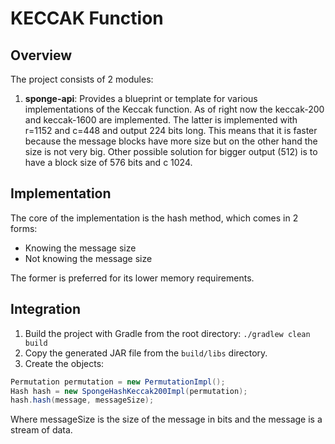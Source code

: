 # KECCAK Function

## Overview
The project consists of 2 modules:

1. **sponge-api**: Provides a blueprint or template for various implementations of the Keccak function. As of right now
    the keccak-200 and keccak-1600 are implemented. The latter is implemented with r=1152 and c=448 and output 224 bits
    long. This means that it is faster because the message blocks have more size but on the other hand the size is not
    very big. Other possible solution for bigger output (512) is to have a block size of 576 bits and c 1024.

## Implementation
The core of the implementation is the hash method, which comes in 2 forms:

- Knowing the message size
- Not knowing the message size

The former is preferred for its lower memory requirements.

## Integration
1. Build the project with Gradle from the root directory:
    ``./gradlew clean build``
2. Copy the generated JAR file from the `build/libs` directory.
3. Create the objects:
```java
Permutation permutation = new PermutationImpl();
Hash hash = new SpongeHashKeccak200Impl(permutation);
hash.hash(message, messageSize);
```
Where messageSize is the size of the message in bits and the message is a stream of data.

